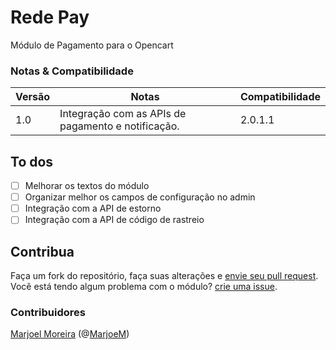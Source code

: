 # Rede Pay

Módulo de Pagamento para o Opencart



### Notas & Compatibilidade

| Versão | Notas | Compatibilidade |
| ------ | ----- | --------------- |
| 1.0    | Integração com as APIs de pagamento e notificação. | 2.0.1.1 |

## To dos

- [ ] Melhorar os textos do módulo
- [ ] Organizar melhor os campos de configuração no admin
- [ ] Integração com a API de estorno
- [ ] Integração com a API de código de rastreio

## Contribua

Faça um fork do repositório, faça suas alterações e [envie seu pull request](https://github.com/opencart/opencart/wiki/Creating-a-pull-request).<br>
Você está tendo algum problema com o módulo? [crie uma issue](https://help.github.com/articles/creating-an-issue/).

### Contribuidores

[Marjoel Moreira](https://www.marjoel.com/) (@[MarjoeM](https://www.twitter.com/MarjoelM))

